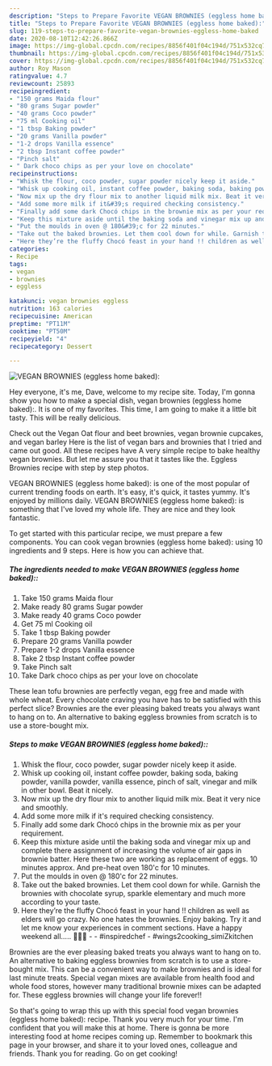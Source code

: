 ```yaml
---
description: "Steps to Prepare Favorite VEGAN BROWNIES (eggless home baked):"
title: "Steps to Prepare Favorite VEGAN BROWNIES (eggless home baked):"
slug: 119-steps-to-prepare-favorite-vegan-brownies-eggless-home-baked
date: 2020-08-10T12:42:26.866Z
image: https://img-global.cpcdn.com/recipes/8856f401f04c194d/751x532cq70/vegan-brownies-eggless-home-baked-recipe-main-photo.jpg
thumbnail: https://img-global.cpcdn.com/recipes/8856f401f04c194d/751x532cq70/vegan-brownies-eggless-home-baked-recipe-main-photo.jpg
cover: https://img-global.cpcdn.com/recipes/8856f401f04c194d/751x532cq70/vegan-brownies-eggless-home-baked-recipe-main-photo.jpg
author: Roy Mason
ratingvalue: 4.7
reviewcount: 25893
recipeingredient:
- "150 grams Maida flour"
- "80 grams Sugar powder"
- "40 grams Coco powder"
- "75 ml Cooking oil"
- "1 tbsp Baking powder"
- "20 grams Vanilla powder"
- "1-2 drops Vanilla essence"
- "2 tbsp Instant coffee powder"
- "Pinch salt"
- " Dark choco chips as per your love on chocolate"
recipeinstructions:
- "Whisk the flour, coco powder, sugar powder nicely keep it aside."
- "Whisk up cooking oil, instant coffee powder, baking soda, baking powder, vanilla powder, vanilla essence, pinch of salt, vinegar and milk in other bowl. Beat it nicely."
- "Now mix up the dry flour mix to another liquid milk mix. Beat it very nice and smoothly."
- "Add some more milk if it&#39;s required checking consistency."
- "Finally add some dark Chocó chips in the brownie mix as per your requirement."
- "Keep this mixture aside until the baking soda and vinegar mix up and complete there assignment of increasing the volume of air gaps in brownie batter. Here these two are working as replacement of eggs. 10 minutes approx. And pre-heat oven 180&#39;c for 10 minutes."
- "Put the moulds in oven @ 180&#39;c for 22 minutes."
- "Take out the baked brownies. Let them cool down for while. Garnish the brownies with chocolate syrup, sparkle elementary and much more according to your taste."
- "Here they’re the fluffy Chocó feast in your hand !! children as well as elders will go crazy. No one hates the brownies. Enjoy baking. Try it and let me know your experiences in comment sections. Have a happy weekend all..... 🍦🍷💝  #inspiredchef #wings2cooking_simiZkitchen"
categories:
- Recipe
tags:
- vegan
- brownies
- eggless

katakunci: vegan brownies eggless 
nutrition: 163 calories
recipecuisine: American
preptime: "PT11M"
cooktime: "PT50M"
recipeyield: "4"
recipecategory: Dessert

---
```



![VEGAN BROWNIES (eggless home baked):](https://img-global.cpcdn.com/recipes/8856f401f04c194d/751x532cq70/vegan-brownies-eggless-home-baked-recipe-main-photo.jpg)

Hey everyone, it's me, Dave, welcome to my recipe site. Today, I'm gonna show you how to make a special dish, vegan brownies (eggless home baked):. It is one of my favorites. This time, I am going to make it a little bit tasty. This will be really delicious.

Check out the Vegan Oat flour and beet brownies, vegan brownie cupcakes, and vegan barley Here is the list of vegan bars and brownies that I tried and came out good. All these recipes have A very simple recipe to bake healthy vegan brownies. But let me assure you that it tastes like the. Eggless Brownies recipe with step by step photos.

VEGAN BROWNIES (eggless home baked): is one of the most popular of current trending foods on earth. It's easy, it's quick, it tastes yummy. It's enjoyed by millions daily. VEGAN BROWNIES (eggless home baked): is something that I've loved my whole life. They are nice and they look fantastic.


To get started with this particular recipe, we must prepare a few components. You can cook vegan brownies (eggless home baked): using 10 ingredients and 9 steps. Here is how you can achieve that.

<!--inarticleads1-->

##### The ingredients needed to make VEGAN BROWNIES (eggless home baked)::

1. Take 150 grams Maida flour
1. Make ready 80 grams Sugar powder
1. Make ready 40 grams Coco powder
1. Get 75 ml Cooking oil
1. Take 1 tbsp Baking powder
1. Prepare 20 grams Vanilla powder
1. Prepare 1-2 drops Vanilla essence
1. Take 2 tbsp Instant coffee powder
1. Take Pinch salt
1. Take  Dark choco chips as per your love on chocolate


These lean tofu brownies are perfectly vegan, egg free and made with whole wheat. Every chocolate craving you have has to be satisfied with this perfect slice? Brownies are the ever pleasing baked treats you always want to hang on to. An alternative to baking eggless brownies from scratch is to use a store-bought mix. 

<!--inarticleads2-->

##### Steps to make VEGAN BROWNIES (eggless home baked)::

1. Whisk the flour, coco powder, sugar powder nicely keep it aside.
1. Whisk up cooking oil, instant coffee powder, baking soda, baking powder, vanilla powder, vanilla essence, pinch of salt, vinegar and milk in other bowl. Beat it nicely.
1. Now mix up the dry flour mix to another liquid milk mix. Beat it very nice and smoothly.
1. Add some more milk if it&#39;s required checking consistency.
1. Finally add some dark Chocó chips in the brownie mix as per your requirement.
1. Keep this mixture aside until the baking soda and vinegar mix up and complete there assignment of increasing the volume of air gaps in brownie batter. Here these two are working as replacement of eggs. 10 minutes approx. And pre-heat oven 180&#39;c for 10 minutes.
1. Put the moulds in oven @ 180&#39;c for 22 minutes.
1. Take out the baked brownies. Let them cool down for while. Garnish the brownies with chocolate syrup, sparkle elementary and much more according to your taste.
1. Here they’re the fluffy Chocó feast in your hand !! children as well as elders will go crazy. No one hates the brownies. Enjoy baking. Try it and let me know your experiences in comment sections. Have a happy weekend all..... 🍦🍷💝 -  - #inspiredchef - #wings2cooking_simiZkitchen


Brownies are the ever pleasing baked treats you always want to hang on to. An alternative to baking eggless brownies from scratch is to use a store-bought mix. This can be a convenient way to make brownies and is ideal for last minute treats. Special vegan mixes are available from health food and whole food stores, however many traditional brownie mixes can be adapted for. These eggless brownies will change your life forever!! 

So that's going to wrap this up with this special food vegan brownies (eggless home baked): recipe. Thank you very much for your time. I'm confident that you will make this at home. There is gonna be more interesting food at home recipes coming up. Remember to bookmark this page in your browser, and share it to your loved ones, colleague and friends. Thank you for reading. Go on get cooking!
